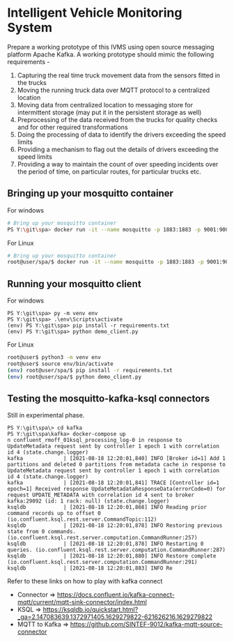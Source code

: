 # Intelligent Vehicle Monitoring System
Prepare a working prototype of this IVMS using open source messaging platform Apache Kafka. A working prototype should mimic the following requirements -
1)	Capturing the real time truck movement data from the sensors fitted in the trucks
2)	Moving the running truck data over MQTT protocol to a centralized location
3)	Moving data from centralized location to messaging store for intermittent storage (may put it in the persistent storage as well)
4)	Preprocessing of the data received from the trucks for quality checks and for other required transformations
5)	Doing the processing of data to identify the drivers exceeding the speed limits
6)	Providing a mechanism to flag out the details of drivers exceeding the speed limits
7)	Providing a way to maintain the count of over speeding incidents over the period of time, on particular routes, for particular trucks etc.

## Bringing up your mosquitto container
For windows
```bash
# Bring up your mosquitto container
PS Y:\git\spa> docker run -it --name mosquitto -p 1883:1883 -p 9001:9001 -v $pwd/mosquitto:/mosquitto/ eclipse-mosquitto

```
For Linux
```bash
# Bring up your mosquitto container
root@user/spa/$ docker run -it --name mosquitto -p 1883:1883 -p 9001:9001 -v $(pwd)/mosquitto:/mosquitto/ eclipse-mosquitto

```
## Running your mosquitto client
For windows
```
PS Y:\git\spa> py -m venv env
PS Y:\git\spa> .\env\Scripts\activate
(env) PS Y:\git\spa> pip install -r requirements.txt
(env) PS Y:\git\spa> python demo_client.py
```
For Linux
```bash
root@user$ python3 -m venv env
root@user$ source env/bin/activate
(env) root@user/spa/$ pip install -r requirements.txt
(env) root@user/spa/$ python demo_client.py
```

## Testing the mosquitto-kafka-ksql connectors
Still in experimental phase.
```
PS Y:\git\spa\> cd kafka
PS Y:\git\spa\kafka> docker-compose up
n confluent_rmoff_01ksql_processing_log-0 in response to UpdateMetadata request sent by controller 1 epoch 1 with correlation id 4 (state.change.logger)
kafka             | [2021-08-18 12:20:01,840] INFO [Broker id=1] Add 1 partitions and deleted 0 partitions from metadata cache in response to UpdateMetadata request sent by controller 1 epoch 1 with correlation id 4 (state.change.logger)
kafka             | [2021-08-18 12:20:01,841] TRACE [Controller id=1 epoch=1] Received response UpdateMetadataResponseData(errorCode=0) for request UPDATE_METADATA with correlation id 4 sent to broker kafka:29092 (id: 1 rack: null) (state.change.logger)
ksqldb            | [2021-08-18 12:20:01,868] INFO Reading prior command records up to offset 0 (io.confluent.ksql.rest.server.CommandTopic:112)
ksqldb            | [2021-08-18 12:20:01,878] INFO Restoring previous state from 0 commands. (io.confluent.ksql.rest.server.computation.CommandRunner:257)
ksqldb            | [2021-08-18 12:20:01,878] INFO Restarting 0 queries. (io.confluent.ksql.rest.server.computation.CommandRunner:287)
ksqldb            | [2021-08-18 12:20:01,880] INFO Restore complete (io.confluent.ksql.rest.server.computation.CommandRunner:291)
ksqldb            | [2021-08-18 12:20:01,883] INFO Re
```
Refer to these links on how to play with kafka connect
- Connector => https://docs.confluent.io/kafka-connect-mqtt/current/mqtt-sink-connector/index.html
- KSQL => https://ksqldb.io/quickstart.html?_ga=2.147083639.1372971405.1629279822-621626216.1629279822
- MQTT to Kafka => https://github.com/SINTEF-9012/kafka-mqtt-source-connector
